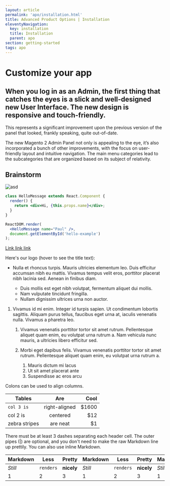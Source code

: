 ```yaml
---
layout: article
permalink: 'apo/installation.html'
title: Advanced Product Options | Installation
eleventyNavigation:
  key: installation
  title: Installation
  parent: apo
section: getting-started
tags: apo
---
```


# Customize your app

## When you log in as an Admin, the first thing that catches the eyes is a slick and well-designed new User Interface. The new design is responsive and touch-friendly.

This represents a significant improvement upon the previous version of the panel that looked, frankly speaking, quite out-of-date.

The new Magento 2 Admin Panel not only is appealing to the eye, it’s also incorporated a bunch of other improvements, with the focus on user-friendly layout and intuitive navigation.
The main menu categories lead to the subcategories that are organized based on its subject of relativity.

## Brainstorm

![asd](https://images.unsplash.com/photo-1593642531955-b62e17bdaa9c?ixid=MXwxMjA3fDF8MHxwaG90by1wYWdlfHx8fGVufDB8fHw%3D&ixlib=rb-1.2.1&auto=format&fit=crop&w=1950&q=80)

```jsx
class HelloMessage extends React.Component {
  render() {
    return <div>Hi, {this.props.name}</div>;
  }
}

ReactDOM.render(
  <HelloMessage name="Paul" />,
  document.getElementById('hello-example')
);
```

[Link link link](https://images.unsplash.com/photo-1593642531955-b62e17bdaa9c?ixid=MXwxMjA3fDF8MHxwaG90by1wYWdlfHx8fGVufDB8fHw%3D&ixlib=rb-1.2.1&auto=format&fit=crop&w=1950&q=80)

Here's our logo (hover to see the title text):

- Nulla et rhoncus turpis. Mauris ultricies elementum leo. Duis efficitur
  accumsan nibh eu mattis. Vivamus tempus velit eros, porttitor placerat nibh
  lacinia sed. Aenean in finibus diam.

  - Duis mollis est eget nibh volutpat, fermentum aliquet dui mollis.
  - Nam vulputate tincidunt fringilla.
  - Nullam dignissim ultrices urna non auctor.

1. Vivamus id mi enim. Integer id turpis sapien. Ut condimentum lobortis
   sagittis. Aliquam purus tellus, faucibus eget urna at, iaculis venenatis
   nulla. Vivamus a pharetra leo.

   1. Vivamus venenatis porttitor tortor sit amet rutrum. Pellentesque aliquet
      quam enim, eu volutpat urna rutrum a. Nam vehicula nunc mauris, a
      ultricies libero efficitur sed.

   2. Morbi eget dapibus felis. Vivamus venenatis porttitor tortor sit amet
      rutrum. Pellentesque aliquet quam enim, eu volutpat urna rutrum a.

      1. Mauris dictum mi lacus
      2. Ut sit amet placerat ante
      3. Suspendisse ac eros arcu

Colons can be used to align columns.

| Tables        |      Are      |  Cool |
| ------------- | :-----------: | ----: |
| `col 3 is`      | right-aligned | $1600 |
| col 2 is      |   centered    |   $12 |
| zebra stripes |   are neat    |    $1 |

There must be at least 3 dashes separating each header cell.
The outer pipes (|) are optional, and you don't need to make the
raw Markdown line up prettily. You can also use inline Markdown.

| Markdown | Less      | Pretty     | Markdown | Less      | Pretty     | Markdown | Less      | Pretty     | Markdown | Less      | Pretty     |
| -------- | --------- | ---------- | -------- | --------- | ---------- | -------- | --------- | ---------- | -------- | --------- | ---------- |
| _Still_  | `renders` | **nicely** | _Still_  | `renders` | **nicely** | _Still_  | `renders` | **nicely** | _Still_  | `renders` | **nicely** |
| 1        | 2         | 3          | 1        | 2         | 3          | 1        | 2         | 3          | 1        | 2         | 3          |
